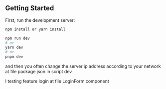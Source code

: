 ## Getting Started

First, run the development server:

```bash
npm install or yarn install

npm run dev
# or
yarn dev
# or
pnpm dev
```

and then you often change the server ip address according to your network at file package.json in script dev

I testing feature login at file LoginForm component
